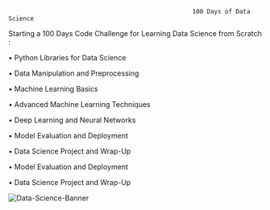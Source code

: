                                                        100 Days of Data Science
                                                       
Starting a 100 Days Code Challenge for Learning Data Science from Scratch :

  •	Python Libraries for Data Science
  
  •	Data Manipulation and Preprocessing
  
  •	Machine Learning Basics
  
  •	Advanced Machine Learning Techniques
  
  •	Deep Learning and Neural Networks
  
  •	Model Evaluation and Deployment
  
  •	Data Science Project and Wrap-Up
  
  •	Model Evaluation and Deployment
  
  •	Data Science Project and Wrap-Up

  

![Data-Science-Banner](https://github.com/jatingulia27/-100-Days-of-Data-Science/assets/155146270/fd213314-8bcf-4992-bf7f-53977a0031bc)

